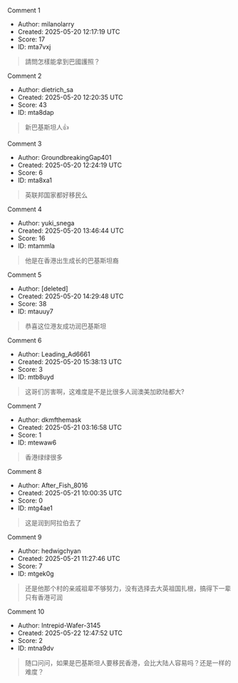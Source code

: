 Comment 1

- Author: milanolarry
- Created: 2025-05-20 12:17:19 UTC
- Score: 17
- ID: mta7vxj

> 請問怎樣能拿到巴國護照？

Comment 2

- Author: dietrich_sa
- Created: 2025-05-20 12:20:35 UTC
- Score: 43
- ID: mta8dap

> 新巴基斯坦人👍

Comment 3

- Author: GroundbreakingGap401
- Created: 2025-05-20 12:24:19 UTC
- Score: 6
- ID: mta8xa1

> 英联邦国家都好移民么

Comment 4

- Author: yuki_snega
- Created: 2025-05-20 13:46:44 UTC
- Score: 16
- ID: mtammla

> 他是在香港出生成长的巴基斯坦裔

Comment 5

- Author: [deleted]
- Created: 2025-05-20 14:29:48 UTC
- Score: 38
- ID: mtauuy7

> 恭喜这位港友成功润巴基斯坦

Comment 6

- Author: Leading_Ad6661
- Created: 2025-05-20 15:38:13 UTC
- Score: 3
- ID: mtb8uyd

> 这哥们厉害啊，这难度是不是比很多人润澳美加欧陆都大?

Comment 7

- Author: dkmfthemask
- Created: 2025-05-21 03:16:58 UTC
- Score: 1
- ID: mtewaw6

> 香港绿绿很多

Comment 8

- Author: After_Fish_8016
- Created: 2025-05-21 10:00:35 UTC
- Score: 0
- ID: mtg4ae1

> 这是润到阿拉伯去了

Comment 9

- Author: hedwigchyan
- Created: 2025-05-21 11:27:46 UTC
- Score: 7
- ID: mtgek0g

> 还是他那个村的亲戚祖辈不够努力，没有选择去大英祖国扎根，搞得下一辈只有香港可润

Comment 10

- Author: Intrepid-Wafer-3145
- Created: 2025-05-22 12:47:52 UTC
- Score: 2
- ID: mtna9dv

> 随口问问，如果是巴基斯坦人要移民香港，会比大陆人容易吗？还是一样的难度？

